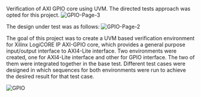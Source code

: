 
Verification of AXI GPIO core using UVM. The directed tests approach was opted for this project.
![GPIO-Page-3](https://github.com/Filza01/uvm_axi_gpio_verif/assets/140054781/4dd6c330-d3fe-4ce9-b470-e969d67c858c)


The design under test was as follows:
![GPIO-Page-2](https://github.com/Filza01/uvm_axi_gpio_verif/assets/140054781/2aba8925-6c2a-43a2-9288-a654293b3792)


The goal of this project was to create a UVM based verification environment for Xilinx LogiCORE IP AXI-GPIO core, which provides a general purpose input/output interface to AXI4-Lite interface. Two environments were created, one for AXI4-Lite interface and other for GPIO interface. The two of them were integrated together in the base test. Different test cases were designed in which sequences for both environments were run to achieve the desired result for that test case.

![GPIO](https://github.com/Filza01/uvm_axi_gpio_verif/assets/140054781/0edf2254-2851-4201-95d9-b0e5444a335e)
